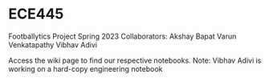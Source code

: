 # ECE445

Footballytics Project Spring 2023
Collaborators: 
Akshay Bapat
Varun Venkatapathy
Vibhav Adivi

Access the wiki page to find our respective notebooks. 
Note: Vibhav Adivi is working on a hard-copy engineering notebook
